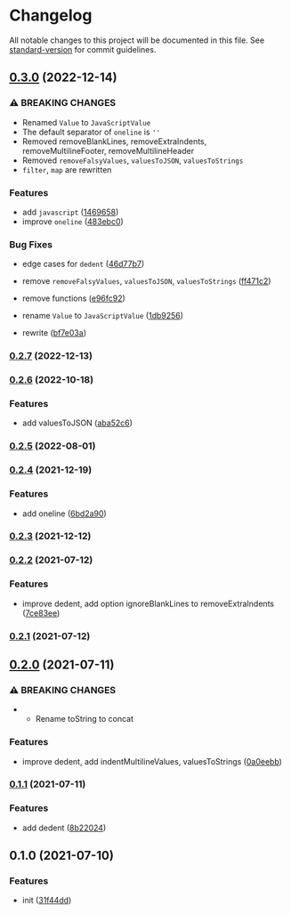 # Changelog

All notable changes to this project will be documented in this file. See [standard-version](https://github.com/conventional-changelog/standard-version) for commit guidelines.

## [0.3.0](https://github.com/BlackGlory/extra-tags/compare/v0.2.7...v0.3.0) (2022-12-14)


### ⚠ BREAKING CHANGES

* Renamed `Value` to `JavaScriptValue`
* The default separator of `oneline` is `''`
* Removed removeBlankLines, removeExtraIndents, removeMultilineFooter, removeMultilineHeader
* Removed `removeFalsyValues`, `valuesToJSON`, `valuesToStrings`
* `filter`, `map` are rewritten

### Features

* add `javascript` ([1469658](https://github.com/BlackGlory/extra-tags/commit/1469658fa0c48fe95a89d4e433b749d83905cabd))
* improve `oneline` ([483ebc0](https://github.com/BlackGlory/extra-tags/commit/483ebc0b3b0ad9090f8c61a7fe0a3233a3c5b3a7))


### Bug Fixes

* edge cases for `dedent` ([46d77b7](https://github.com/BlackGlory/extra-tags/commit/46d77b7faa1dea86a5b1cb0b4d25748f24fedee6))


* remove `removeFalsyValues`, `valuesToJSON`, `valuesToStrings` ([ff471c2](https://github.com/BlackGlory/extra-tags/commit/ff471c2ed1d94cb9f08b801b9e97704e5a6b4153))
* remove functions ([e96fc92](https://github.com/BlackGlory/extra-tags/commit/e96fc922216e8515cd9e1652b2466c08c6623e9a))
* rename `Value` to `JavaScriptValue` ([1db9256](https://github.com/BlackGlory/extra-tags/commit/1db9256c37a34f8b3d4b43e91d92035c514e33db))
* rewrite ([bf7e03a](https://github.com/BlackGlory/extra-tags/commit/bf7e03ab6dd7d47511261467969fec979b0eec72))

### [0.2.7](https://github.com/BlackGlory/extra-tags/compare/v0.2.6...v0.2.7) (2022-12-13)

### [0.2.6](https://github.com/BlackGlory/extra-tags/compare/v0.2.5...v0.2.6) (2022-10-18)


### Features

* add valuesToJSON ([aba52c6](https://github.com/BlackGlory/extra-tags/commit/aba52c6f02ef33b3fae196a00c6fc2d2e3f67549))

### [0.2.5](https://github.com/BlackGlory/extra-tags/compare/v0.2.4...v0.2.5) (2022-08-01)

### [0.2.4](https://github.com/BlackGlory/extra-tags/compare/v0.2.3...v0.2.4) (2021-12-19)


### Features

* add oneline ([6bd2a90](https://github.com/BlackGlory/extra-tags/commit/6bd2a904dbe4b471d50012e63a49a22c9612920b))

### [0.2.3](https://github.com/BlackGlory/extra-tags/compare/v0.2.2...v0.2.3) (2021-12-12)

### [0.2.2](https://github.com/BlackGlory/extra-tags/compare/v0.2.1...v0.2.2) (2021-07-12)


### Features

* improve dedent, add option ignoreBlankLines to removeExtraIndents ([7ce83ee](https://github.com/BlackGlory/extra-tags/commit/7ce83ee46bd3e314d500d0db5d708ada007f7d9d))

### [0.2.1](https://github.com/BlackGlory/extra-tags/compare/v0.2.0...v0.2.1) (2021-07-12)

## [0.2.0](https://github.com/BlackGlory/extra-tags/compare/v0.1.1...v0.2.0) (2021-07-11)


### ⚠ BREAKING CHANGES

* - Rename toString to concat

### Features

* improve dedent, add indentMultilineValues, valuesToStrings ([0a0eebb](https://github.com/BlackGlory/extra-tags/commit/0a0eebb6fc3ea4bdc5b93fecf258c6ba8a5fa99d))

### [0.1.1](https://github.com/BlackGlory/extra-tags/compare/v0.1.0...v0.1.1) (2021-07-11)


### Features

* add dedent ([8b22024](https://github.com/BlackGlory/extra-tags/commit/8b220245ce8e05230cab54a0df170f837b74aaa2))

## 0.1.0 (2021-07-10)


### Features

* init ([31f44dd](https://github.com/BlackGlory/extra-tags/commit/31f44ddb3a82b0c1f42c701726238ed629e83a0f))
